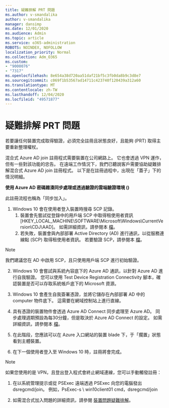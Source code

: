 ```yaml
---
title: 疑難排解 PRT 問題
ms.author: v-smandalika
author: v-smandalika
manager: dansimp
ms.date: 12/01/2020
ms.audience: Admin
ms.topic: article
ms.service: o365-administration
ROBOTS: NOINDEX, NOFOLLOW
localization_priority: Normal
ms.collection: Adm_O365
ms.custom:
- "9000076"
- "7317"
ms.openlocfilehash: 8e654a38d720aa51daf21bf5c3fb0da8b9c3d8e7
ms.sourcegitcommit: c069f1b53567ad14711c423740f120439a312a60
ms.translationtype: MT
ms.contentlocale: zh-TW
ms.lasthandoff: 12/04/2020
ms.locfileid: "49571877"
---
```

# <a name="troubleshoot-prt-issue"></a>疑難排解 PRT 問題

若要讓任何裝置完成取得驗證，必須完全註冊且狀態良好，且能夠 (PRT) 取得主要重新整理權杖。

混合式 Azure AD join 註冊程式需要裝置在公司網路上。 它也會透過 VPN 運作，但有一些對該功能的忠告。 在遠端工作情況下，我們已聽說客戶需要協助疑難排解混合式 Azure AD join 註冊程式。 以下是在註冊過程中，出現在「蓋子」下的情況明細。

**使用 Azure AD 密碼雜湊同步處理或透過驗證的雲端驗證環境 ()**

此註冊流程也稱為「同步加入」。

1. Windows 10 會在使用者登入裝置時搜尋 SCP 記錄。
    1. 裝置會先嘗試從登錄中的用戶端 SCP 中取得租使用者資訊 [HKEY_LOCAL_MACHINE\SOFTWARE\Microsoft\Windows\CurrentVersion\CDJ\AAD]。 如需詳細資訊，請參閱本 [檔](https://docs.microsoft.com/azure/active-directory/devices/hybrid-azuread-join-control)。
    2. 若失敗，裝置會與內部部署 Active Directory (AD) 進行通訊，以從服務連線點 (SCP) 取得租使用者資訊。 若要驗證 SCP，請參閱本 [檔](https://docs.microsoft.com/azure/active-directory/devices/hybrid-azuread-join-manual#configure-a-service-connection-point)。 

> [!NOTE]
> 我們建議您在 AD 中啟用 SCP，且只使用用戶端 SCP 進行初始驗證。

2. Windows 10 會嘗試與系統內容底下的 Azure AD 通訊，以針對 Azure AD 進行自我驗證。 您可以使用 Test Device Registration Connectivity 腳本，確認裝置是否可以存取系統帳戶底下的 Microsoft 資源。

3. Windows 10 會產生自我簽署憑證，並將它儲存在內部部署 AD 中的 computer 物件底下。 這需要在網域控制站上進行直線。

4. 具有憑證的裝置物件會透過 Azure AD Connect 同步處理至 Azure AD。 同步處理週期預設為每30分鐘，但是取決於 Azure AD Connect 的設定。 如需詳細資訊，請參閱本 [檔](https://docs.microsoft.com/azure/active-directory/hybrid/how-to-connect-sync-configure-filtering#organizational-unitbased-filtering)。

5. 在此階段，您應該可以在 Azure 入口網站的裝置 blade 下，于「擱置」狀態看到主體裝置。

6. 在下一個使用者登入至 Windows 10 時，註冊將會完成。 

> [!NOTE]
> 如果您使用的是 VPN，且登出登入程式會終止網域連線，您可以手動觸發註冊：
 1. 在以系統管理提示或從 PSExec 遠端透過 PSExec 向您的電腦發出 dsregcmd/join。 例如，PsExec-s \\ win10client01 cmd，dsregcmd/join

 2. 如需混合式加入問題的詳細資訊，請參閱 [裝置問題疑難排解](https://techcommunity.microsoft.com/t5/azure-active-directory-identity/azure-ad-mailbag-frequent-questions-about-using-device-based/ba-p/1257344)。
